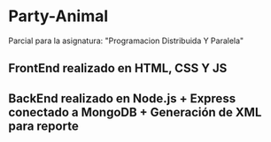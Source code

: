# Party-Animal
Parcial para la asignatura: "Programacion Distribuida Y Paralela"

## FrontEnd realizado en HTML, CSS Y JS

## BackEnd realizado en Node.js + Express conectado a MongoDB + Generación de XML para reporte

